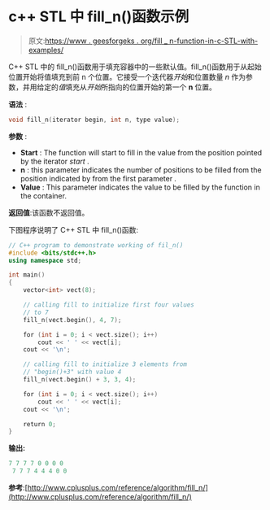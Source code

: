 # c++ STL 中 fill_n()函数示例

> 原文:[https://www . geesforgeks . org/fill _ n-function-in-c-STL-with-examples/](https://www.geeksforgeeks.org/fill_n-function-in-c-stl-with-examples/)

C++ STL 中的 fill_n()函数用于填充容器中的一些默认值。fill_n()函数用于从起始位置开始将值填充到前 n 个位置。它接受一个迭代器*开始*和位置数量 *n* 作为参数，并用给定的*值*填充从*开始*所指向的位置开始的第一个 **n** 位置。

**语法** :

```cpp
void fill_n(iterator begin, int n, type value);

```

**参数** :

*   **Start** : The function will start to fill in the value from the position pointed by the iterator *start* .
*   **n** : this parameter indicates the number of positions to be filled from the position indicated by from the first parameter *.*
*   **Value** : This parameter indicates the value to be filled by the function in the container.

**返回值**:该函数不返回值。

下图程序说明了 C++ STL 中 fill_n()函数:

```cpp
// C++ program to demonstrate working of fil_n()
#include <bits/stdc++.h>
using namespace std;

int main()
{
    vector<int> vect(8);

    // calling fill to initialize first four values
    // to 7
    fill_n(vect.begin(), 4, 7);

    for (int i = 0; i < vect.size(); i++)
        cout << ' ' << vect[i];
    cout << '\n';

    // calling fill to initialize 3 elements from
    // "begin()+3" with value 4
    fill_n(vect.begin() + 3, 3, 4);

    for (int i = 0; i < vect.size(); i++)
        cout << ' ' << vect[i];
    cout << '\n';

    return 0;
}
```

**输出:**

```cpp
7 7 7 7 0 0 0 0
 7 7 7 4 4 4 0 0

```

**参考**:[http://www.cplusplus.com/reference/algorithm/fill_n/](http://www.cplusplus.com/reference/algorithm/fill_n/)